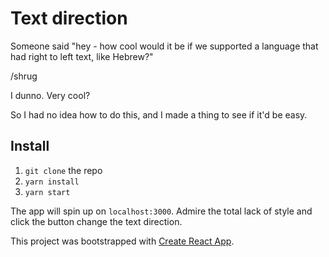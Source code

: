 # Text direction
Someone said "hey - how cool would it be if we supported a language that had right to left text, like Hebrew?"

/shrug

I dunno.  Very cool?

So I had no idea how to do this, and I made a thing to see if it'd be easy.  

## Install
1) `git clone` the repo
2) `yarn install`
3) `yarn start`

The app will spin up on `localhost:3000`.  Admire the total lack of style and click the button change the text direction.

This project was bootstrapped with [Create React App](https://github.com/facebook/create-react-app).
